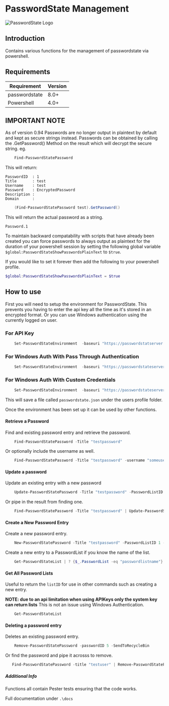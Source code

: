 # PasswordState Management

![PasswordState Logo](https://www.clickstudios.com.au/assets/images/Feature-Block2.png)

## Introduction

Contains various functions for the management of passwordstate via powershell.

## Requirements

| Requirement   | Version |
|---------------|---------|
| passwordstate | 8.0+    |
| Powershell    | 4.0+    |

## IMPORTANT NOTE

As of version 0.94 Passwords are no longer output in plaintext by default and kept as secure strings instead. Passwords can be obtained by calling the .GetPassword() Method on the result which will decrypt the secure string.
eg.

```powershell
    Find-PasswordStatePassword
```

This will return:

    PasswordID  : 1
    Title       : test
    Username    : test
    Password    : EncryptedPassword
    Description :
    Domain      :

```powershell
    (Find-PasswordStatePassword test).GetPassword()
```

This will return the actual password as a string.

    Password.1

To maintain backward compatability with scripts that have already been created you can force passwords to always output as plaintext for the duration of your powershell session by setting the following global variable `$global:PasswordStateShowPasswordsPlainText` to `$true`.

If you would like to set it forever then add the following to your powershell profile.

```powershell
$global:PasswordStateShowPasswordsPlainText = $true
```

## How to use

First you will need to setup the environment for PasswordState. This prevents you having to enter the api key all the time as it's stored in an encrypted format. Or you can use Windows authentication using the currently logged on user.

### For API Key

```powershell
    Set-PasswordStateEnvironment  -baseuri "https://passwordstatserver.co.uk" -apikey "dsiwjdi9e0377dw84w45dsw5sw"
```

### For Windows Auth With Pass Through Authentication

```powershell
    Set-PasswordStateEnvironment  -baseuri "https://passwordstateserver.co.uk" -WindowsAuthOnly
```

### For Windows Auth With Custom Credentials

```powershell
    Set-PasswordStateEnvironment  -baseuri "https://passwordstateserver.co.uk" -customcredentials $(Get-Credential)
```

This will save a file called `passwordstate.json` under the users profile folder.

Once the environment has been set up it can be used by other functions.

#### Retrieve a Password

Find and existing password entry and retrieve the password.

```powershell
    Find-PasswordStatePassword -Title "testpassword"
```

Or optionally include the username as well.

```powershell
    Find-PasswordStatePassword -Title "testpassword" -username "someuser"
```

#### Update a password

Update an existing entry with a new password

```powershell
    Update-PasswordStatePassword -Title "testpassword" -PasswordListID 1 -PasswordID 3 -Password "CorrectHorseStapleBattery"
```

Or pipe in the result from finding one.

```powershell
    Find-PasswordStatePassword -Title "testpassword" | Update-PasswordStatePassword -password "CorrectHorseStapleBattery"
```

#### Create a New Password Entry

Create a new password entry.

```powershell
    New-PasswordStatePassword -Title "testpassword" -PasswordListID 1 -username "newuser" -Password "CorrectHorseStapleBattery" -notes "development website" -url "http://somegoodwebsite.com"
```

Create a new entry to a PasswordList if you know the name of the list.

```powershell
    Get-PasswordStateList | ? {$_.PasswordList -eq "passwordlistname"} | New-PasswordStatePassword -Title "testpassword" -username "newuser" -Password "CorrectHorseStapleBattery" -notes "development website" -url "http://somegoodwebsite.com"
```

#### Get All Password Lists

Useful to return the `listID` for use in other commands such as creating a new entry.

**NOTE: due to an api limitation when using APIKeys only the system key can return lists** This is not an issue using Windows Authentication.

```powershell
    Get-PasswordStateList
```

#### Deleting a password entry

Deletes an existing password entry.

```powershell
    Remove-PasswordStatePassword -passwordID 5 -SendToRecycleBin
```

Or find the password and pipe it acrosss to remove.

```powershell
   Find-PasswordStatePassword -title "testuser" | Remove-PasswordStatePassword -SendToRecycleBin
```

##### Additional Info

Functions all contain Pester tests ensuring that the code works.

Full documentation under `.\docs`
